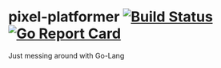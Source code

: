 # pixel-platformer [![Build Status](https://travis-ci.org/bm1549/pixel-platformer.svg?branch=master)](https://travis-ci.org/bm1549/pixel-platformer) [![Go Report Card](https://goreportcard.com/badge/github.com/bm1549/pixel-platformer)](https://goreportcard.com/report/github.com/bm1549/pixel-platformer)

Just messing around with Go-Lang
